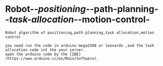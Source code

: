 # Robot-_-positioning-_-path-planning-_-task-allocation-_-motion-control-
    Robot algorithm of positioning,path planning,task allocation,motion control 

    you need run the code in arduino mega2560 or leonardo ,and the task allocation code int the your server.
    open the arduino code by the [IDE](https://www.arduino.cc/en/Main/Software). 
